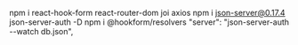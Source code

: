    npm i react-hook-form react-router-dom joi axios
   npm i json-server@0.17.4 json-server-auth -D
   npm i @hookform/resolvers
   "server": "json-server-auth --watch db.json",
